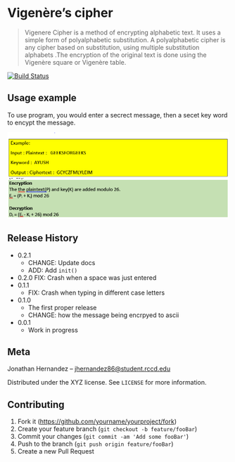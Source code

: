 # Vigenère’s cipher 
>Vigenere Cipher is a method of encrypting alphabetic text. It uses a simple form of polyalphabetic substitution. A polyalphabetic cipher is any cipher based on substitution, using multiple substitution alphabets .The encryption of the original text is done using the Vigenère square or Vigenère table.

[![Build Status][travis-image]][travis-url]






## Usage example

To use program, you would enter a secrect message, then a secet key word to encypt the message. 

![](Capture1.PNG)
![](Capture2.PNG)

## Release History

* 0.2.1
    * CHANGE: Update docs 
    * ADD: Add `init()`
* 0.2.0
    FIX: Crash when a space was just entered 
* 0.1.1
    * FIX: Crash when typing in different case letters
* 0.1.0
    * The first proper release
    * CHANGE: how the message being encrpyed to ascii
* 0.0.1
    * Work in progress

## Meta

Jonathan Hernandez – jhernandez86@student.rccd.edu

Distributed under the XYZ license. See ``LICENSE`` for more information.


## Contributing

1. Fork it (<https://github.com/yourname/yourproject/fork>)
2. Create your feature branch (`git checkout -b feature/fooBar`)
3. Commit your changes (`git commit -am 'Add some fooBar'`)
4. Push to the branch (`git push origin feature/fooBar`)
5. Create a new Pull Request

<!-- Markdown link & img dfn's -->
[npm-image]: https://img.shields.io/npm/v/datadog-metrics.svg?style=flat-square
[npm-url]: https://npmjs.org/package/datadog-metrics
[npm-downloads]: https://img.shields.io/npm/dm/datadog-metrics.svg?style=flat-square
[travis-image]: https://img.shields.io/travis/dbader/node-datadog-metrics/master.svg?style=flat-square
[travis-url]: https://travis-ci.org/dbader/node-datadog-metrics
[wiki]: https://github.com/yourname/yourproject/wiki
